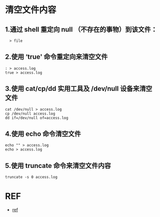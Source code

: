 # 清空文件内容
## 1.通过 shell 重定向 null （不存在的事物）到该文件：
```
  > file
```
## 2.使用 ‘true' 命令重定向来清空文件
```
: > access.log
true > access.log
```
## 3.使用 cat/cp/dd 实用工具及 /dev/null 设备来清空文件
```
cat /dev/null > access.log
cp /dev/null access.log
dd if=/dev/null of=access.log
```

## 4.使用 echo 命令清空文件
```
echo "" > access.log
echo > access.log
```

## 5.使用 truncate 命令来清空文件内容
```
truncate -s 0 access.log
```
# REF
* [ref](http://www.jb51.net/article/100462.htm)